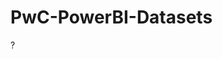 # PwC-PowerBI-Datasets
?[](https://github.com/Chathrapathi-Sekaran/PwC-PowerBI-Datasets/blob/main/PWC%20power%20BI%20certificate.pdf)
